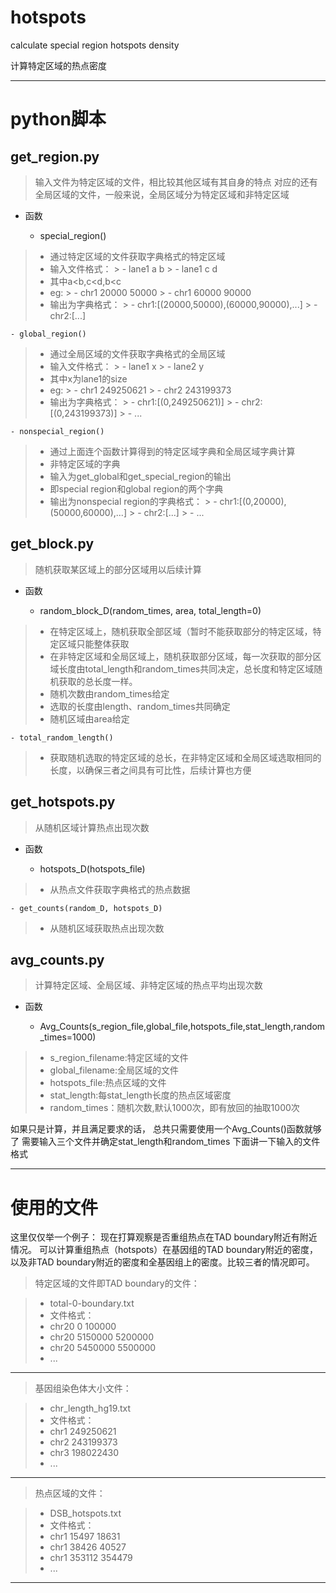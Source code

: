 # hotspots
calculate special region hotspots density

计算特定区域的热点密度

----------

# python脚本 #

## get_region.py ##

> 输入文件为特定区域的文件，相比较其他区域有其自身的特点
> 对应的还有全局区域的文件，一般来说，全局区域分为特定区域和非特定区域

- 函数

	- special_region()
> 	- 通过特定区域的文件获取字典格式的特定区域
> 	- 输入文件格式：
		> - lane1 a b
		> - lane1 c d
> 	- 其中a<b,c<d,b<c
> 	- eg:
		> - chr1 20000 50000
		> - chr1 60000 90000
> 	- 输出为字典格式：
		> - chr1:[(20000,50000),(60000,90000),...]
		> - chr2:[...]

	- global_region()
> 	- 通过全局区域的文件获取字典格式的全局区域
> 	- 输入文件格式：
		> - lane1 x
		> - lane2 y
> 	- 其中x为lane1的size
> 	- eg:
		> - chr1 249250621
		> - chr2 243199373
> 	- 输出为字典格式：
		> - chr1:[(0,249250621)]
		> - chr2:[(0,243199373)]
		> - ...

	- nonspecial_region()
> 	- 通过上面连个函数计算得到的特定区域字典和全局区域字典计算
> 	- 非特定区域的字典
> 	- 输入为get_global和get_special_region的输出
> 	- 即special region和global region的两个字典
> 	- 输出为nonspecial region的字典格式：
		> - chr1:[(0,20000),(50000,60000),...]
		> - chr2:[...]
		> - ...


## get_block.py ##
> 随机获取某区域上的部分区域用以后续计算

- 函数

	- random_block_D(random_times, area, total_length=0)
> 	- 在特定区域上，随机获取全部区域（暂时不能获取部分的特定区域，特定区域只能整体获取
> 	- 在非特定区域和全局区域上，随机获取部分区域，每一次获取的部分区域长度由total_length和random_times共同决定，总长度和特定区域随机获取的总长度一样。
> 	- 随机次数由random_times给定
> 	- 选取的长度由length、random_times共同确定
> 	- 随机区域由area给定

	- total_random_length()
> 	- 获取随机选取的特定区域的总长，在非特定区域和全局区域选取相同的长度，以确保三者之间具有可比性，后续计算也方便


## get_hotspots.py ##
> 从随机区域计算热点出现次数

- 函数

	- hotspots_D(hotspots_file)	
> 	- 从热点文件获取字典格式的热点数据
	
	- get_counts(random_D, hotspots_D)
> 	- 从随机区域获取热点出现次数


## avg_counts.py ##
> 计算特定区域、全局区域、非特定区域的热点平均出现次数

- 函数

	- Avg_Counts(s_region_file,global_file,hotspots_file,stat_length,random_times=1000)
> 	- s_region_filename:特定区域的文件
> 	- global_filename:全局区域的文件
> 	- hotspots_file:热点区域的文件
> 	- stat_length:每stat_length长度的热点区域密度
> 	- random_times：随机次数,默认1000次，即有放回的抽取1000次


如果只是计算，并且满足要求的话，
总共只需要使用一个Avg_Counts()函数就够了
需要输入三个文件并确定stat_length和random_times
下面讲一下输入的文件格式

----------


# 使用的文件 #
这里仅仅举一个例子：
现在打算观察是否重组热点在TAD boundary附近有附近情况。
可以计算重组热点（hotspots）在基因组的TAD boundary附近的密度，以及非TAD boundary附近的密度和全基因组上的密度。比较三者的情况即可。



> 特定区域的文件即TAD boundary的文件：
 

> - total-0-boundary.txt
> - 文件格式：
> - chr20	0	100000
> - chr20	5150000	5200000
> - chr20	5450000	5500000
> - ...

----------



> 基因组染色体大小文件：



> - chr_length_hg19.txt
> - 文件格式：
> - chr1	249250621
> - chr2	243199373
> - chr3	198022430
> - ...

----------


> 热点区域的文件：


> - DSB_hotspots.txt
> - 文件格式：
> - chr1	15497	18631
> - chr1	38426	40527
> - chr1	353112	354479
> - ...

----------
